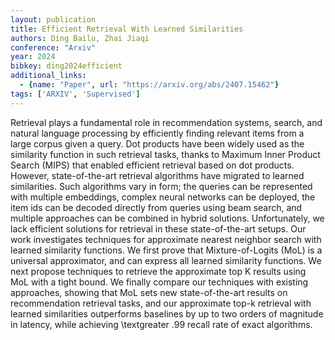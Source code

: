 ```yaml
---
layout: publication
title: Efficient Retrieval With Learned Similarities
authors: Ding Bailu, Zhai Jiaqi
conference: "Arxiv"
year: 2024
bibkey: ding2024efficient
additional_links:
  - {name: "Paper", url: "https://arxiv.org/abs/2407.15462"}
tags: ['ARXIV', 'Supervised']
---
```

Retrieval plays a fundamental role in recommendation systems, search, and natural language processing by efficiently finding relevant items from a large corpus given a query. Dot products have been widely used as the similarity function in such retrieval tasks, thanks to Maximum Inner Product Search (MIPS) that enabled efficient retrieval based on dot products. However, state-of-the-art retrieval algorithms have migrated to learned similarities. Such algorithms vary in form; the queries can be represented with multiple embeddings, complex neural networks can be deployed, the item ids can be decoded directly from queries using beam search, and multiple approaches can be combined in hybrid solutions. Unfortunately, we lack efficient solutions for retrieval in these state-of-the-art setups. Our work investigates techniques for approximate nearest neighbor search with learned similarity functions. We first prove that Mixture-of-Logits (MoL) is a universal approximator, and can express all learned similarity functions. We next propose techniques to retrieve the approximate top K results using MoL with a tight bound. We finally compare our techniques with existing approaches, showing that MoL sets new state-of-the-art results on recommendation retrieval tasks, and our approximate top-k retrieval with learned similarities outperforms baselines by up to two orders of magnitude in latency, while achieving \textgreater .99 recall rate of exact algorithms.
